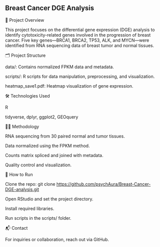 ## Breast Cancer DGE Analysis

🧬 Project Overview

This project focuses on the differential gene expression (DGE) analysis to identify cytotoxicity-related genes involved in the progression of breast cancer. Five key genes—BRCA1, BRCA2, TP53, ALK, and MYCN—were identified from RNA sequencing data of breast tumor and normal tissues.

🗂️ Project Structure

data/: Contains normalized FPKM data and metadata.

scripts/: R scripts for data manipulation, preprocessing, and visualization.

heatmap_save1.pdf: Heatmap visualization of gene expression.

🛠️ Technologies Used

R

tidyverse, dplyr, ggplot2, GEOquery

🧑‍🔬 Methodology

RNA sequencing from 30 paired normal and tumor tissues.

Data normalized using the FPKM method.

Counts matrix spliced and joined with metadata.

Quality control and visualization.

🚀 How to Run

Clone the repo: git clone https://github.com/psychAura/Breast-Cancer-DGE-analysis.git

Open RStudio and set the project directory.

Install required libraries.

Run scripts in the scripts/ folder.

📬 Contact

For inquiries or collaboration, reach out via GitHub.

